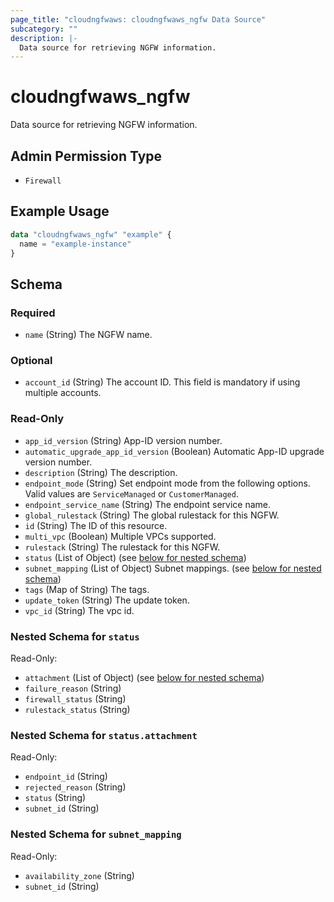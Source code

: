 ```yaml
---
page_title: "cloudngfwaws: cloudngfwaws_ngfw Data Source"
subcategory: ""
description: |-
  Data source for retrieving NGFW information.
---
```


# cloudngfwaws_ngfw

Data source for retrieving NGFW information.


## Admin Permission Type

* `Firewall`


## Example Usage

```terraform
data "cloudngfwaws_ngfw" "example" {
  name = "example-instance"
}
```


<!-- schema generated by tfplugindocs -->
## Schema

### Required

- `name` (String) The NGFW name.

### Optional

- `account_id` (String) The account ID. This field is mandatory if using multiple accounts.

### Read-Only

- `app_id_version` (String) App-ID version number.
- `automatic_upgrade_app_id_version` (Boolean) Automatic App-ID upgrade version number.
- `description` (String) The description.
- `endpoint_mode` (String) Set endpoint mode from the following options. Valid values are `ServiceManaged` or `CustomerManaged`.
- `endpoint_service_name` (String) The endpoint service name.
- `global_rulestack` (String) The global rulestack for this NGFW.
- `id` (String) The ID of this resource.
- `multi_vpc` (Boolean) Multiple VPCs supported.
- `rulestack` (String) The rulestack for this NGFW.
- `status` (List of Object) (see [below for nested schema](#nestedatt--status))
- `subnet_mapping` (List of Object) Subnet mappings. (see [below for nested schema](#nestedatt--subnet_mapping))
- `tags` (Map of String) The tags.
- `update_token` (String) The update token.
- `vpc_id` (String) The vpc id.

<a id="nestedatt--status"></a>
### Nested Schema for `status`

Read-Only:

- `attachment` (List of Object) (see [below for nested schema](#nestedobjatt--status--attachment))
- `failure_reason` (String)
- `firewall_status` (String)
- `rulestack_status` (String)

<a id="nestedobjatt--status--attachment"></a>
### Nested Schema for `status.attachment`

Read-Only:

- `endpoint_id` (String)
- `rejected_reason` (String)
- `status` (String)
- `subnet_id` (String)



<a id="nestedatt--subnet_mapping"></a>
### Nested Schema for `subnet_mapping`

Read-Only:

- `availability_zone` (String)
- `subnet_id` (String)
